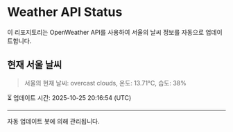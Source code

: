 
# Weather API Status

이 리포지토리는 OpenWeather API를 사용하여 서울의 날씨 정보를 자동으로 업데이트합니다.

## 현재 서울 날씨
> 서울의 현재 날씨: overcast clouds, 온도: 13.71°C, 습도: 38%

⏳ 업데이트 시간: 2025-10-25 20:16:54 (UTC)

---
자동 업데이트 봇에 의해 관리됩니다.
